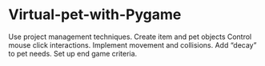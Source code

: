 # Virtual-pet-with-Pygame
Use project management techniques. Create item and pet objects Control mouse click interactions. Implement movement and collisions. Add “decay” to pet needs. Set up end game criteria.
